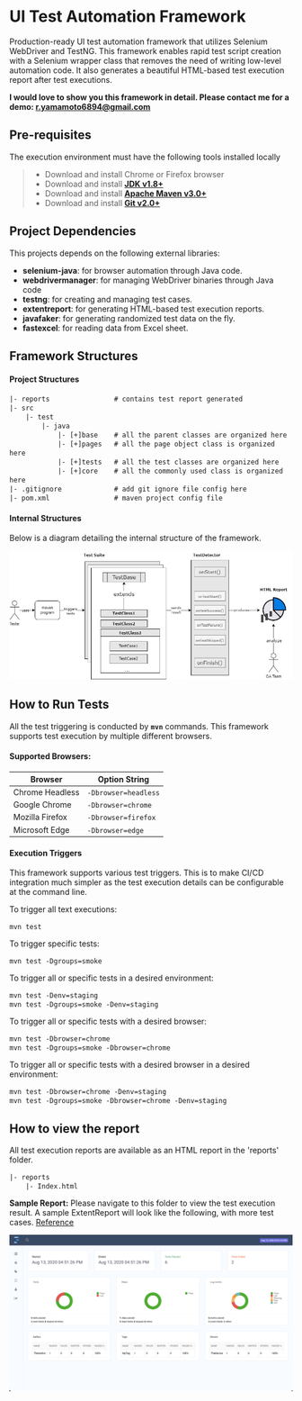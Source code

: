 # UI Test Automation Framework
Production-ready UI test automation framework that utilizes Selenium WebDriver and TestNG.  This framework enables rapid test script creation with a Selenium wrapper class that removes the need of writing low-level automation code.  It also generates a beautiful HTML-based test execution report after test executions.

**I would love to show you this framework in detail. Please contact me for a demo: r.yamamoto6894@gmail.com**



## Pre-requisites

The execution environment must have the following tools installed locally

> * Download and install Chrome or Firefox browser
> * Download and install **[JDK v1.8+](https://www.oracle.com/java/techologies/downloads/)**
> * Download and install **[Apache Maven v3.0+](https://maven.apache.org/download.cgi)**
> * Download and install **[Git v2.0+](https://git-scm.com/downloads)**



## Project Dependencies

This projects depends on the following external libraries:
* **selenium-java**: for browser automation through Java code.
* **webdrivermanager**: for managing WebDriver binaries through Java code
* **testng**: for creating and managing test cases.
* **extentreport**: for generating HTML-based test execution reports.
* **javafaker**: for generating randomized test data on the fly.
* **fastexcel**: for reading data from Excel sheet.



## Framework Structures

#### Project Structures
```text
|- reports                # contains test report generated
|- src
    |- test
        |- java
            |- [+]base    # all the parent classes are organized here
            |- [+]pages   # all the page object class is organized here
            |- [+]tests   # all the test classes are organized here
            |- [+]core    # all the commonly used class is organized here
|- .gitignore             # add git ignore file config here
|- pom.xml                # maven project config file
```

#### Internal Structures
Below is a diagram detailing the internal structure of the framework.

![screenshot](/images/FrameworkStructure.jpg)



## How to Run Tests

All the test triggering is conducted by **`mvn`** commands. This framework supports test execution by multiple different browsers.

#### Supported Browsers:
| Browser         | Option String        |
|-----------------|----------------------|
| Chrome Headless | `-Dbrowser=headless` |
| Google Chrome   | `-Dbrowser=chrome`   |
| Mozilla Firefox | `-Dbrowser=firefox`  |
| Microsoft Edge  | `-Dbrowser=edge`     |

#### Execution Triggers
This framework supports various test triggers. This is to make CI/CD integration much simpler as the test execution details can be configurable at the command line.

To trigger all text executions:
```shell
mvn test
```
To trigger specific tests:
```shell
mvn test -Dgroups=smoke
```
To trigger all or specific tests in a desired environment:
```shell
mvn test -Denv=staging
mvn test -Dgroups=smoke -Denv=staging
```
To trigger all or specific tests with a desired browser:
```shell
mvn test -Dbrowser=chrome
mvn test -Dgroups=smoke -Dbrowser=chrome
```
To trigger all or specific tests with a desired browser in a desired environment:
```shell
mvn test -Dbrowser=chrome -Denv=staging
mvn test -Dgroups=smoke -Dbrowser=chrome -Denv=staging
```



## How to view the report
All test execution reports are available as an HTML report in the 'reports' folder.
```test
|- reports
    |- Index.html
```


**Sample Report:**
Please navigate to this folder to view the test execution result. A sample ExtentReport will look like the following, with more test cases. [Reference](https://www.extentreports.com/docs/v5/wiki/spark/spark.html#)

![screenshot](/images/extentreportscreenshot.png)

